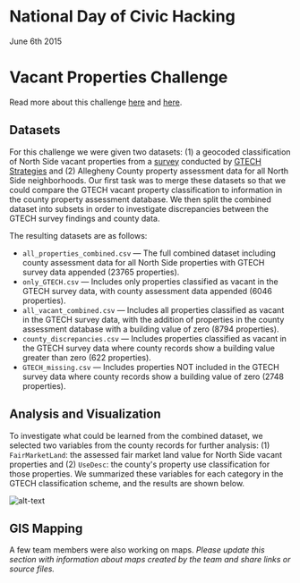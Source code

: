 # National Day of Civic Hacking
June 6th 2015 <br>
# Vacant Properties Challenge
Read more about this challenge [here](http://iheartpgh.com/2015/06/06/digging-data-vacant-land-north-side-hackforchange/) and [here](http://technical.ly/2015/06/09/6-awesome-projects-years-national-day-civic-hacking/).

## Datasets
For this challenge we were given two datasets: (1) a geocoded classification of North Side vacant properties from a [survey](https://gtechstrategies.org/resources/strengthening-northside-communities/) conducted by [GTECH Strategies](https://gtechstrategies.org/what-we-do/reclaim/) and (2) Allegheny County property assessment data for all North Side neighborhoods. Our first task was to merge these datasets so that we could compare the GTECH vacant property classification to information in the county property assessment database. We then split the combined dataset into subsets in order to investigate discrepancies between the GTECH survey findings and county data. 

The resulting datasets are as follows: 
* `all_properties_combined.csv` — The full combined dataset including county assessment data for all North Side properties with GTECH survey data appended (23765 properties). 
* `only_GTECH.csv` — Includes only properties classified as vacant in the GTECH survey data, with county assessment data appended (6046 properties).
* `all_vacant_combined.csv` — Includes all properties classified as vacant in the GTECH survey data, with the addition of properties in the county assessment database with a building value of zero (8794 properties). 
* `county_discrepancies.csv` — Includes properties classified as vacant in the GTECH survey data where county records show a building value greater than zero (622 properties). 
* `GTECH_missing.csv` — Includes properties NOT included in the GTECH survey data where county records show a building value of zero (2748 properties). 


## Analysis and Visualization
To investigate what could be learned from the combined dataset, we selected two variables from the county records for further analysis: (1) `FairMarketLand`: the assessed fair market land value for North Side vacant properties and (2) `UseDesc`: the county's property use classification for those properties. We summarized these variables for each category in the GTECH classification scheme, and the results are shown below. 

![alt-text](https://github.com/danielnarey/NationalDayofCivicHacking/raw/master/Challenges/Vacant%20Properties/graphics/classification_by_use.svg)

## GIS Mapping
A few team members were also working on maps. *Please update this section with information about maps created by the team and share links or source files.*





